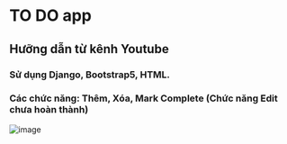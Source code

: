 # TO DO app
## Hưỡng dẫn từ kênh Youtube
### Sử dụng Django, Bootstrap5, HTML.
### Các chức năng: Thêm, Xóa, Mark Complete (Chức năng Edit chưa hoàn thành)
![image](https://user-images.githubusercontent.com/52499320/119232563-e4c72900-bb4f-11eb-8f72-e0a25b1d162a.png)

